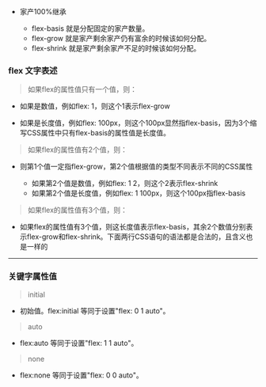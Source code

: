 - 家产100%继承
  - flex-basis  就是分配固定的家产数量。
  <!-- 
    flex-basis则是指定了固定的分配数量，默认值是auto。如会忽略设置的同时设置width或者height属性
   -->

  - flex-grow   就是家产剩余家产仍有富余的时候该如何分配。
  <!-- 
    flex-grow指定了容器剩余空间多余时候的分配规则，默认值是0，多余空间不分配。
   -->
  - flex-shrink 就是家产剩余家产不足的时候该如何分配。
  <!-- 
    flex-shrink指定了容器剩余空间不足时候的分配规则，默认值是1，空间不足要分配。
   -->


### flex 文字表述

> 如果flex的属性值只有一个值，则：
  - 如果是数值，例如flex: 1，则这个1表示flex-grow
  <!-- 
    此时flex-shrink和flex-basis的值分别是1和0%
  -->

  - 如果是长度值，例如flex: 100px，则这个100px显然指flex-basis，因为3个缩写CSS属性中只有flex-basis的属性值是长度值。
  <!-- 
    此时flex-grow和flex-shrink都是1
  -->


> 如果flex的属性值有2个值，则：
- 则第1个值一定指flex-grow，第2个值根据值的类型不同表示不同的CSS属性

  - 如果第2个值是数值，例如flex: 1 2，则这个2表示flex-shrink
  <!-- 
    此时flex-basis计算值是0%
  -->

  - 如果第2个值是长度值，例如flex: 1 100px，则这个100px指flex-basis
  <!-- 
    此时flex-shrink使用默认值0。
  -->


> 如果flex的属性值有3个值，则：
- 如果flex的属性值有3个值，则这长度值表示flex-basis，其余2个数值分别表示flex-grow和flex-shrink。下面两行CSS语句的语法都是合法的，且含义也是一样的

----------

### 关键字属性值
> initial
- 初始值。flex:initial 等同于设置"flex: 0 1 auto"。
<!-- 
  flex-grow:0
  flex-shrink:1
  flex-basic:auto


  flex-grow:
      不会增长变大占据flex容器中额外的剩余空间

  flex-shrink:1
      会收缩变小以适合容器

  flex-basic:auto
      尺寸根据自身宽高属性进行调整
 -->


> auto
- flex:auto 等同于设置"flex: 1 1 auto"。
<!-- 
  flex-grow:1
  flex-shrink:1
  flex-basic:auto


  flex-grow:
      子项会增长变大占据flex容器中额外的剩余空间

  flex-shrink:1
      会收缩变小以适合容器

  flex-basic:auto
      尺寸根据自身宽高属性进行调整
 -->


> none
- flex:none 等同于设置"flex: 0 0 auto"。
<!-- 
  flex-grow:0
  flex-shrink:0
  flex-basic:auto


  flex-grow:
      子项会不会增长变大占据flex容器中额外的剩余空间

  flex-shrink:1
      不会收缩变小以适合容器

  flex-basic:auto
      尺寸根据自身宽高属性进行调整
 -->